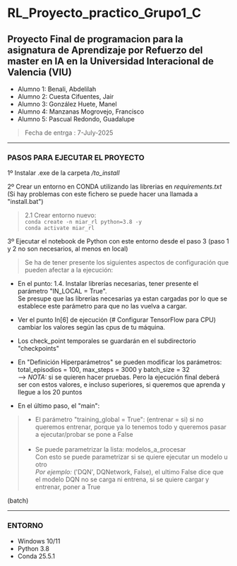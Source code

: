 # RL_Proyecto_practico_Grupo1_C
## Proyecto Final de programacion para la asignatura de **Aprendizaje por Refuerzo** del master en IA en la Universidad Interacional de Valencia (VIU)

* Alumno 1: Benali, Abdelilah 
* Alumno 2: Cuesta Cifuentes, Jair 
* Alumno 3: González Huete, Manel
* Alumno 4: Manzanas Mogrovejo, Francisco
* Alumno 5: Pascual Redondo, Guadalupe

> Fecha de entrga : 7-July-2025

-----

### PASOS PARA EJECUTAR EL PROYECTO
1º Instalar .exe de la carpeta */to_install*

2º Crear un entorno en CONDA utilizando las librerias en *requirements.txt*
<br>(Si hay problemas con este fichero se puede hacer una llamada a "install.bat")
<br>
>2.1 Crear entorno nuevo:<br>
>`conda create -n miar_rl python=3.8 -y`<br>
>`conda activate miar_rl`<br>


3º Ejecutar el notebook de Python con este entorno desde el paso 3 (paso 1 y 2 no son necesarios, al menos en local)

> Se ha de tener presente los siguientes aspectos de configuración que pueden afectar a la ejecución:
- En el punto: 1.4. Instalar librerías necesarias, tener presente el parámetro "IN_LOCAL = True". <br>Se presupe que las librerías necesarias ya estan cargadas por lo que se establece este parámetro para que no las vuelva a cargar.

- Ver el punto In[6] de ejecución (# Configurar TensorFlow para CPU) cambiar los valores según las cpus de tu máquina.

- Los check_point temporales se guardarán en el subdirectorio "checkpoints"

- En "Definición Hiperparámetros" se pueden modificar los parámetros: total_episodios = 100, max_steps = 3000 y batch_size = 32 <br>--> *NOTA:* si se quieren hacer pruebas. Pero la ejecución final deberá ser con estos valores, e incluso superiores, si queremos que aprenda y llegue a los 20 puntos

- En el último paso, el "main":
> * El parámetro  "training_global = True": (entrenar = si) si no queremos entrenar, porque ya lo tenemos todo y queremos pasar a ejecutar/probar se pone a False<br><br>
> * Se puede parametrizar la lista: modelos_a_procesar <br> Con esto se puede parametrizar si se quiere ejecutar un modelo u otro<br>
*Por ejemplo:*  ('DQN', DQNetwork, False), el ultimo False dice que el modelo DQN no se carga ni entrena, si se quiere cargar y entrenar, poner a True
 

 (batch)


------

### ENTORNO
- Windows 10/11
- Python 3.8
- Conda 25.5.1
